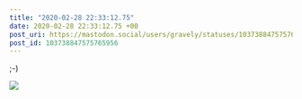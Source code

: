 ```yaml
---
title: "2020-02-28 22:33:12.75"
date: 2020-02-28 22:33:12.75 +00
post_uri: https://mastodon.social/users/gravely/statuses/103738847575765956
post_id: 103738847575765956
---
```

;-)


![](/images/25728141.jpg)

